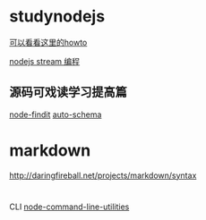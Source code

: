 studynodejs
=============
[可以看看这里的howto](http://docs.nodejitsu.com/)

[nodejs stream 编程](https://github.com/substack/stream-handbook)

源码可戏读学习提高篇
-------------
[node-findit](https://github.com/substack/node-findit)
[auto-schema](https://github.com/segmentio/auto-schema)

# markdown
http://daringfireball.net/projects/markdown/syntax

#
CLI
[node-command-line-utilities](http://cruft.io/posts/node-command-line-utilities/?utm_source=nodeweekly&utm_medium=email)
